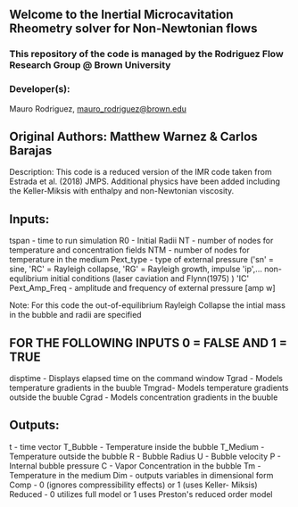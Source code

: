 ## Welcome to the Inertial Microcavitation Rheometry solver for Non-Newtonian flows

### This repository of the code is managed by the Rodriguez Flow Research Group @ Brown University
### Developer(s): 
Mauro Rodriguez, mauro_rodriguez@brown.edu

## Original Authors: Matthew Warnez & Carlos Barajas
Description: This code is a reduced version of the IMR code taken from
Estrada et al. (2018) JMPS. Additional physics have been added including
the Keller-Miksis with enthalpy and non-Newtonian viscosity.

## Inputs:
tspan - time to run simulation
R0 - Initial Radii
NT - number of nodes for temperature and concentration fields
NTM - number of nodes for temperature in the medium
Pext_type - type of external pressure ('sn' = sine, 'RC' = Rayleigh collapse, 'RG' = Rayleigh growth, impulse 'ip',...
 non-equlibrium initial conditions (laser caviation and Flynn(1975) ) 'IC'
Pext_Amp_Freq - amplitude and frequency of external pressure [amp w]

Note: For this code the out-of-equilibrium Rayleigh Collapse the intial
 mass in the bubble and radii are specified

## FOR THE FOLLOWING INPUTS 0 = FALSE AND 1 = TRUE
disptime - Displays elapsed time on the command window
Tgrad - Models temperature gradients in the buuble
Tmgrad- Models temperature gradients outside the buuble
Cgrad - Models concentration gradients in the buuble

## Outputs:
t - time vector
T_Bubble - Temperature inside the bubble
T_Medium - Temperature outside the bubble
R - Bubble Radius
U - Bubble velocity
P - Internal bubble pressure
C - Vapor Concentration in the bubble
Tm - Temperature in the medium
Dim - outputs variables in dimensional form
Comp - 0 (ignores compressibility effects) or 1 (uses Keller- Miksis)
Reduced - 0 utilizes full model or 1 uses Preston's reduced order model
